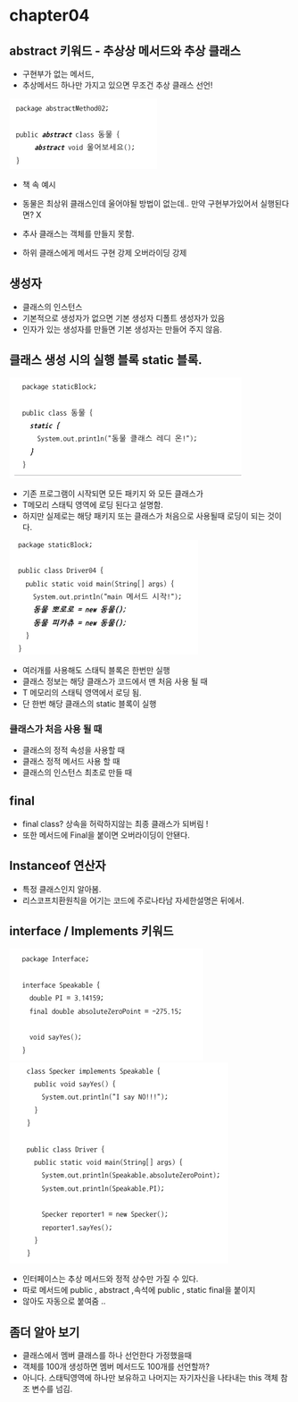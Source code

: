 # chapter04



## abstract 키워드 - 추상상 메서드와 추상 클래스

 + 구현부가 없는 메서드, 
 + 추상메서드 하나만 가지고 있으면 무조건 추상 클래스 선언!


 ![](Img/img_21.png)
 
 + 책 속 예시
 + 동물은 최상위 클래스인데 울어야될 방법이 없는데.. 만약 구현부가있어서 실행된다면? X


 + 추사 클래스는 객체를 만들지 못함.
 + 하위 클래스에게 메서드 구현 강제 오버라이딩 강제




## 생성자 

 + 클래스의 인스턴스 
 + 기본적으로 생성자가 없으면 기본 생성자 디폴트 생성자가 있음
 + 인자가 있는 생성자를 만들면 기본 생성자는 만들어 주지 않음.


## 클래스 생성 시의 실행 블록 static 블록.

![](Img/img_22.png)

 + 기존 프로그램이 시작되면 모든 패키지 와 모든 클래스가
 + T메모리 스태틱 영역에 로딩 된다고 설명함.
 + 하지만 실제로는 해당 패키지 또는 클래스가 처음으로 사용될때 로딩이 되는 것이다.

 
![](Img/img_24.png)

 + 여러개를 사용해도 스태틱 블록은 한번만 실행 
 + 클래스 정보는 해당 클래스가 코드에서 맨 처음 사용 될 때
 + T 메모리의 스태틱 영역에서 로딩 됨.
 + 단 한번 해당 클래스의 static 블록이 실행


### 클래스가 처음 사용 될 때


 + 클래스의 정적 속성을 사용할 때
 + 클래스 정적 메서드 사용 할 때
 + 클래스의 인스턴스 최초로 만들 때



## final 


 + final class?  상속을 허락하지않는 최종 클래스가 되버림 !
 + 또한 메서드에 Final을 붙이면 오버라이딩이 안됀다.



## Instanceof 연산자

 + 특정 클래스인지 알아봄.
 + 리스코프치환원칙을 어기는 코드에 주로나타남 자세한설명은 뒤에서.

 
## interface / Implements 키워드

![](Img/img_25.png)
![](Img/img_26.png)

 + 인터페이스는 추상 메서드와 정적 상수만 가질 수 있다.
 + 따로 메서드에 public , abstract ,속석에 public , static final을 붙이지
 + 않아도 자동으로 붙여줌 ..

## 좀더 알아 보기

 + 클래스에서 멤버 클래스를 하나 선언한다 가정했을때
 + 객체를 100개 생성하면  멤버 메서드도 100개를 선언할까?
 + 아니다. 스태틱영역에 하나만 보유하고 나머지는 자기자신을 나타내는 this 객체 참조 변수를 넘김.

